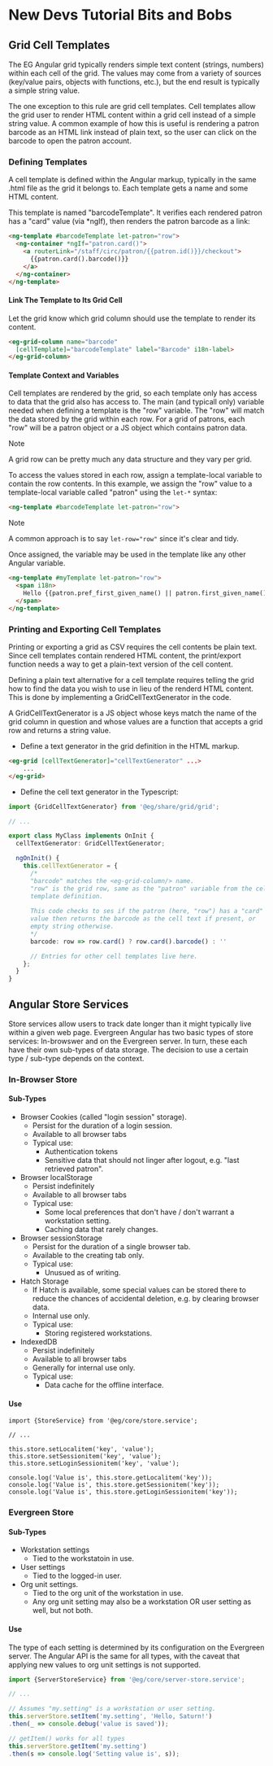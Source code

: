 # New Devs Tutorial Bits and Bobs

## Grid Cell Templates

The EG Angular grid typically renders simple text content (strings, numbers)
within each cell of the grid.  The values may come from a variety of sources
(key/value pairs, objects with functions, etc.), but the end result is typically
a simple string value.

The one exception to this rule are grid cell templates.  Cell templates
allow the grid user to render HTML content within a grid cell instead of
a simple string value.  A common example of how this is useful is rendering
a patron barcode as an HTML link instead of plain text, so the user can
click on the barcode to open the patron account.

### Defining Templates

A cell template is defined within the Angular markup, typically in the same 
.html file as the grid it belongs to.  Each template gets a name and some 
HTML content.  

This template is named "barcodeTemplate".  It verifies each rendered patron
has a "card" value (via \*ngIf), then renders the patron barcode as a link:

```html
<ng-template #barcodeTemplate let-patron="row">                                   
  <ng-container *ngIf="patron.card()">                                            
    <a routerLink="/staff/circ/patron/{{patron.id()}}/checkout">                  
      {{patron.card().barcode()}}                                                 
    </a>                                                                     
  </ng-container>                                                            
</ng-template>      
```

#### Link The Template to Its Grid Cell

Let the grid know which grid column should use the template to
render its content.

```html
<eg-grid-column name="barcode" 
  [cellTemplate]="barcodeTemplate" label="Barcode" i18n-label>                                              
</eg-grid-column>       
```

#### Template Context and Variables

Cell templates are rendered by the grid, so each template only has 
access to data that the grid also has access to.  The main (and typicall 
only) variable needed when defining a template is the "row" variable. 
The "row" will match the data stored by the grid within each row.  For a 
grid of patrons, each "row" will be a patron object or a JS object which
contains patron data.  

> [!NOTE]
> A grid row can be pretty much any data structure and they vary per grid.

To access the values stored in each row, assign a template-local variable
to contain the row contents.  In this example, we assign the "row" value
to a template-local variable called "patron" using the `let-*` syntax:

```html
<ng-template #barcodeTemplate let-patron="row">
```

> [!NOTE]
> A common approach is to say `let-row="row"` since it's clear and tidy.

Once assigned, the variable may be used in the template like any other
Angular variable.

```html
<ng-template #myTemplate let-patron="row">                                   
  <span i18n>
    Hello {{patron.pref_first_given_name() || patron.first_given_name()}}!
  </span>
</ng-template>
```


### Printing and Exporting Cell Templates

Printing or exporting a grid as CSV requires the cell contents be
plain text.  Since cell templates contain rendered HTML content, the
print/export function needs a way to get a plain-text version of the
cell content.

Defining a plain text alternative for a cell template requires telling
the grid how to find the data you wish to use in lieu of the 
renderd HTML content.  This is done by implementing a GridCellTextGenerator
in the code.

A GridCellTextGenerator is a JS object whose keys match the name of 
the grid column in question and whose values are a function that
accepts a grid row and returns a string value.

* Define a text generator in the grid definition in the HTML markup.
```html
<eg-grid [cellTextGenerator]="cellTextGenerator" ...>
    ...
</eg-grid>
```
* Define the cell text generator in the Typescript:
```ts
import {GridCellTextGenerator} from '@eg/share/grid/grid';

// ...

export class MyClass implements OnInit {
  cellTextGenerator: GridCellTextGenerator;

  ngOnInit() {
    this.cellTextGenerator = {
      /*
      "barcode" matches the <eg-grid-column/> name.
      "row" is the grid row, same as the "patron" variable from the cell
      template definition.
     
      This code checks to ses if the patron (here, "row") has a "card"
      value then returns the barcode as the cell text if present, or
      empty string otherwise.
      */
      barcode: row => row.card() ? row.card().barcode() : ''

      // Entries for other cell templates live here.
    };
  }
}
```


## Angular Store Services

Store services allow users to track date longer than it might typically
live within a given web page.  Evergreen Angular has two basic types of 
store services: In-browswer and on the Evergreen server.  In turn, these 
each have their own sub-types of data storage.  The decision to use a 
certain type / sub-type depends on the context.

### In-Browser Store

#### Sub-Types

* Browser Cookies (called "login session" storage).
    * Persist for the duration of a login session.
    * Available to all browser tabs
    * Typical use:
        * Authentication tokens
        * Sensitive data that should not linger after logout, e.g. 
          "last retrieved patron".
* Browser localStorage
    * Persist indefinitely
    * Available to all browser tabs
    * Typical use:
        * Some local preferences that don't have / don't warrant a workstation
          setting.
        * Caching data that rarely changes.
* Browser sessionStorage
    * Persist for the duration of a single browser tab.
    * Available to the creating tab only.
    * Typical use:
        * Unusued as of writing. 
* Hatch Storage
    * If Hatch is available, some special values can be stored there
      to reduce the chances of accidental deletion, e.g. by clearing
      browser data.
    * Internal use only.
    * Typical use:
        * Storing registered workstations.
* IndexedDB
    * Persist indefinitely
    * Available to all browser tabs
    * Generally for internal use only.
    * Typical use:
        * Data cache for the offline interface.

#### Use

```
import {StoreService} from '@eg/core/store.service';

// ...

this.store.setLocalitem('key', 'value');
this.store.setSessionitem('key', 'value');
this.store.setLoginSessionitem('key', 'value');

console.log('Value is', this.store.getLocalitem('key'));
console.log('Value is', this.store.getSessionitem('key'));
console.log('Value is', this.store.getLoginSessionitem('key'));
```

### Evergreen Store

#### Sub-Types

* Workstation settings
    * Tied to the workstatoin in use.
* User settings
    * Tied to the logged-in user.
* Org unit settings.
    * Tied to the org unit of the workstation in use.
    * Any org unit setting may also be a workstation OR user setting
      as well, but not both.

#### Use

The type of each setting is determined by its configuration on the Evergreen
server.  The Angular API is the same for all types, with the caveat that
applying new values to org unit settings is not supported.

```ts
import {ServerStoreService} from '@eg/core/server-store.service';              

// ...

// Assumes "my.setting" is a workstation or user setting.
this.serverStore.setItem('my.setting', 'Hello, Saturn!')
.then(_ => console.debug('value is saved'));

// getItem() works for all types
this.serverStore.getItem('my.setting')
.then(s => console.log('Setting value is', s));
```





